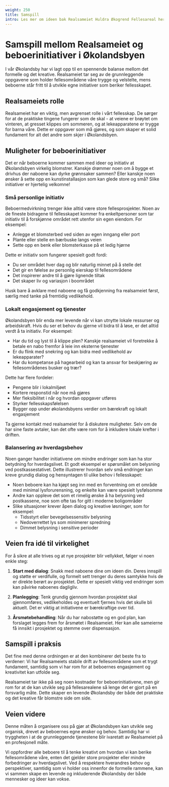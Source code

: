 ```yaml
---
weight: 250
title: Samspill
intro: Les mer om ideen bak Realsameiet Huldra Økogrend Fellesareal her.
---
```


# Samspill mellom Realsameiet og beboerinitiativer i Økolandsbyen

I vår Økolandsby har vi lagt opp til en spennende balanse mellom det formelle og det kreative. Realsameiet tar seg av de grunnleggende oppgavene som holder fellesområdene våre trygge og velstelte, mens beboerne står fritt til å utvikle egne initiativer som beriker fellesskapet.

## Realsameiets rolle
Realsameiet har en viktig, men avgrenset rolle i vårt fellesskap. De sørger for at de praktiske tingene fungerer som de skal - at veiene er brøytet om vinteren, at gresset klippes om sommeren, og at lekeapparatene er trygge for barna våre. Dette er oppgaver som må gjøres, og som skaper et solid fundament for alt det andre som skjer i Økolandsbyen.

## Muligheter for beboerinitiativer
Det er når beboerne kommer sammen med ideer og initiativ at Økolandsbyen virkelig blomstrer. Kanskje drømmer noen om å bygge et drivhus der naboene kan dyrke grønnsaker sammen? Eller kanskje noen ønsker å sette opp en kunstinstallasjon som kan glede store og små? Slike initiativer er hjertelig velkomne!

### Små personlige initiativ
Beboermedvirkning trenger ikke alltid være store fellesprosjekter. Noen av de fineste bidragene til fellesskapet kommer fra enkeltpersoner som tar initiativ til å forskjønne området rett utenfor sin egen eiendom. For eksempel:

- Anlegge et blomsterbed ved siden av egen inngang eller port
- Plante eller stelle en bærbuske langs veien
- Sette opp en benk eller blomsterkasse på et ledig hjørne

Dette er initiativ som fungerer spesielt godt fordi:
- Du ser området hver dag og blir naturlig minnet på å stelle det
- Det gir en følelse av personlig eierskap til fellesområdene
- Det inspirerer andre til å gjøre lignende tiltak
- Det skaper liv og variasjon i boområdet

Husk bare å avklare med naboene og få godkjenning fra realsameiet først, særlig med tanke på fremtidig vedlikehold.

### Lokalt engasjement og tjenester
Økolandsbyen blir enda mer levende når vi kan utnytte lokale ressurser og arbeidskraft. Hvis du ser et behov du gjerne vil bidra til å løse, er det alltid verdt å ta initiativ. For eksempel:

- Har du tid og lyst til å klippe plen? Kanskje realsameiet vil foretrekke å betale en nabo fremfor å leie inn eksterne tjenester
- Er du flink med snekring og kan bidra med vedlikehold av lekeapparater?
- Har du kompetanse på hagearbeid og kan ta ansvar for beskjæring av fellesområdenes busker og trær?

Dette har flere fordeler:
- Pengene blir i lokalmiljøet
- Kortere responstid når noe må gjøres
- Mer fleksibilitet i når og hvordan oppgaver utføres
- Styrker fellesskapsfølelsen
- Bygger opp under økolandsbyens verdier om bærekraft og lokalt engasjement

Ta gjerne kontakt med realsameiet for å diskutere muligheter. Selv om de har sine faste avtaler, kan det ofte være rom for å inkludere lokale krefter i driften.

### Balansering av hverdagsbehov
Noen ganger handler initiativene om mindre endringer som kan ha stor betydning for hverdagslivet. Et godt eksempel er spørsmålet om belysning ved postkassestativet. Dette illustrerer hvordan selv små endringer kan kreve grundig dialog og hensyntagen til ulike behov i fellesskapet:

- Noen beboere kan ha kjøpt seg inn med en forventning om et område med minimal lysforurensning, og enkelte kan være spesielt lysfølsomme
- Andre kan oppleve det som et rimelig ønske å ha belysning ved postkassene, noe som ofte tas for gitt i moderne boligområder
- Slike situasjoner krever åpen dialog og kreative løsninger, som for eksempel:
  - Tidsstyrt eller bevegelsessensitiv belysning
  - Nedoverrettet lys som minimerer spredning
  - Dimmet belysning i sensitive perioder

## Veien fra idé til virkelighet
For å sikre at alle trives og at nye prosjekter blir vellykket, følger vi noen enkle steg:

1. **Start med dialog**: Snakk med naboene dine om ideen din. Deres innspill og støtte er verdifulle, og formelt sett trenger du deres samtykke hvis de er direkte berørt av prosjektet. Dette er spesielt viktig ved endringer som kan påvirke naboenes dagligliv.

2. **Planlegging**: Tenk grundig gjennom hvordan prosjektet skal gjennomføres, vedlikeholdes og eventuelt fjernes hvis det skulle bli aktuelt. Det er viktig at initiativene er bærekraftige over tid.

3. **Årsmøtebehandling**: Når du har nabostøtte og en god plan, kan forslaget legges frem for årsmøtet i Realsameiet. Her kan alle sameierne få innsikt i prosjektet og stemme over dispensasjon.

## Samspill i praksis
Det fine med denne ordningen er at den kombinerer det beste fra to verdener: Vi har Realsameiets stabile drift av fellesområdene som et trygt fundament, samtidig som vi har rom for at beboernes engasjement og kreativitet kan utfolde seg.

Realsameiet tar ikke på seg noen kostnader for beboerinitiativene, men gir rom for at de kan utvikle seg på fellesarealene så lenge det er gjort på en forsvarlig måte. Dette skaper en levende Økolandsby der både det praktiske og det kreative får blomstre side om side.

## Veien videre
Denne måten å organisere oss på gjør at Økolandsbyen kan utvikle seg organisk, drevet av beboernes egne ønsker og behov. Samtidig har vi tryggheten i at de grunnleggende tjenestene blir ivaretatt av Realsameiet på en profesjonell måte.

Vi oppfordrer alle beboere til å tenke kreativt om hvordan vi kan berike fellesområdene våre, enten det gjelder store prosjekter eller mindre forbedringer av hverdagslivet. Ved å respektere hverandres behov og perspektiver, samtidig som vi holder oss innenfor de formelle rammene, kan vi sammen skape en levende og inkluderende Økolandsby der både mennesker og ideer kan vokse.

